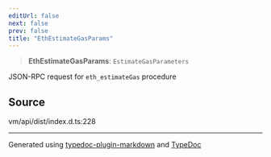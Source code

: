 ```yaml
---
editUrl: false
next: false
prev: false
title: "EthEstimateGasParams"
---
```


> **EthEstimateGasParams**: `EstimateGasParameters`

JSON-RPC request for `eth_estimateGas` procedure

## Source

vm/api/dist/index.d.ts:228

***
Generated using [typedoc-plugin-markdown](https://www.npmjs.com/package/typedoc-plugin-markdown) and [TypeDoc](https://typedoc.org/)
